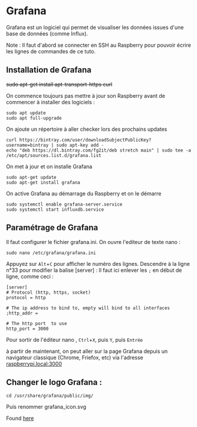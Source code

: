 
# Grafana

Grafana est un logiciel qui permet de visualiser les données issues d'une base de données (comme Influx). 

Note : Il faut d'abord se connecter en SSH au Raspberry pour pouvoir écrire les lignes de commandes de ce tuto.

## Installation de Grafana
 ~~sudo apt-get install apt-transport-https curl~~
 
 On commence toujours pas mettre à jour son Raspberry avant de commencer à installer des logiciels :

    sudo apt update
    sudo apt full-upgrade
  
 On ajoute un répertoire à aller checker lors des prochains updates
 
    curl https://bintray.com/user/downloadSubjectPublicKey?username=bintray | sudo apt-key add -
    echo "deb https://dl.bintray.com/fg2it/deb stretch main" | sudo tee -a /etc/apt/sources.list.d/grafana.list
 
 On met à jour et on installe Grafana 
 
    sudo apt-get update
    sudo apt-get install grafana
 On active Grafana au démarrage du Raspberry et on le démarre
 
    sudo systemctl enable grafana-server.service 
    sudo systemctl start influxdb.service

## Paramétrage de Grafana

Il faut configurer le fichier grafana.ini. On ouvre l'editeur de texte nano :

    sudo nano /etc/grafana/grafana.ini

Appuyez sur ```Alt```+```C``` pour afficher le numéro des lignes. Descendre à la ligne n°33 pour modifier la balise [server] : Il faut ici enlever les ```;``` en début de ligne, comme ceci : 

    [server]
    # Protocol (http, https, socket)
    protocol = http

    # The ip address to bind to, empty will bind to all interfaces
    ;http_addr =

    # The http port  to use
    http_port = 3000
 
Pour sortir de l'éditeur nano , ```Ctrl```+```X```, puis ```Y```, puis ```Entrée```

à partir de maintenant, on peut aller sur la page Grafana depuis un navigateur classique (Chrome, Friefox, etc) via l'adresse [raspberrypi.local:3000](raspberrypi.local:3000)

## Changer le logo Grafana : 

    cd /usr/share/grafana/public/img/

Puis renommer grafana_icon.svg

Found [here](https://community.grafana.com/t/how-can-i-customize-login-page/17441/4)
